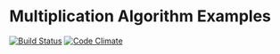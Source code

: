 # Multiplication Algorithm Examples

[![Build Status](https://travis-ci.org/Strilanc/multiplication-algorithm-examples-js.svg?branch=master)](https://travis-ci.org/Strilanc/multiplication-algorithm-examples-js)
[![Code Climate](https://codeclimate.com/github/Strilanc/multiplication-algorithm-examples-js/badges/gpa.svg)](https://codeclimate.com/github/Strilanc/multiplication-algorithm-examples-js)
